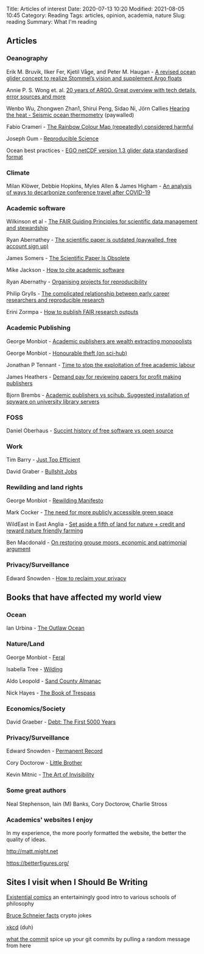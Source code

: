 Title: Articles of interest
Date: 2020-07-13 10:20
Modified: 2021-08-05 10:45
Category: Reading
Tags: articles, opinion, academia, nature
Slug: reading
Summary: What I'm reading

## Articles

### Oeanography

Erik M. Bruvik, Ilker Fer, Kjetil Våge, and Peter M. Haugan - [A revised ocean glider concept to realize Stommel’s vision and supplement Argo floats](https://os.copernicus.org/articles/16/291/2020/os-16-291-2020.pdf)

Annie P. S. Wong et. al. [20 years of ARGO. Great overview with tech details, error sources and more](https://www.frontiersin.org/articles/10.3389/fmars.2020.00700/full)

Wenbo Wu, Zhongwen Zhan1, Shirui Peng, Sidao Ni, Jörn Callies [Hearing the heat - Seismic ocean thermometry](https://science.sciencemag.org/content/369/6510/1510) (paywalled)

Fabio Crameri - [The Rainbow Colour Map (repeatedly) considered harmful](https://blogs.egu.eu/divisions/gd/2017/08/23/the-rainbow-colour-map/)

Joseph Gum - [Reproducible Science](https://github.com/asx-/reproducible-science/blob/master/reproducible_science.pdf)

Ocean best practices - [EGO netCDF version 1.3 glider data standardised format](https://repository.oceanbestpractices.org/handle/11329/1253)

### Climate

Milan Klöwer, Debbie Hopkins, Myles Allen & James Higham - [An analysis of ways to decarbonize conference travel after COVID-19](https://www.nature.com/articles/d41586-020-02057-2)

### Academic software

Wilkinson et al -  [The FAIR Guiding Principles for scientific data management and stewardship](https://www.nature.com/articles/sdata201618)

Ryan Abernathey - [The scientific paper is outdated (paywalled, free account sign up)](https://www.chronicle.com/article/the-scientific-paper-is-outdated/)

James Somers - [The Scientific Paper Is Obsolete](https://www.theatlantic.com/science/archive/2018/04/the-scientific-paper-is-obsolete/556676/)

Mike Jackson - [How to cite academic software](https://software.ac.uk/how-cite-software)

Ryan Abernathy - [Organising projects for reproducibility](https://rabernat.github.io/research_computing/organization-and-packaging-of-python-projects.html)

Philip Grylls - [The complicated relationship between early career researchers and reproducible research](https://www.software.ac.uk/blog/2021-06-07-complicated-relationship-between-early-career-researchers-and-reproducible-research?mc_cid=b626a8dd63&mc_eid=95a7d9b4e9)

Erini Zormpa - [How to publish FAIR research outputs](https://eirini-zormpa.github.io/2023-ResearchSoftwareCamp/FAIR-publishing.html#/title-slide)

### Academic Publishing

George Monbiot - [Academic publishers are wealth extracting monopolists](https://www.monbiot.com/2011/08/29/the-lairds-of-learning/)

George Monbiot - [Honourable theft (on sci-hub)](https://www.monbiot.com/2018/09/17/honourable-theft/)

Jonathan P Tennant - [Time to stop the exploitation of free academic labour](https://ese.arphahub.com/article/51839/download/pdf/428643)

James Heathers - [Demand pay for reviewing papers for profit making publishers](https://medium.com/@jamesheathers/the-450-movement-1f86132a29bd)

Bjorn Brembs - [Academic publishers vs scihub. Suggested installation of spyware on university library servers](http://bjoern.brembs.net/2020/10/is-the-snsi-the-new-prism/)

### FOSS
Daniel Oberhaus - [Succint history of free software vs open source](https://www.vice.com/en/article/43zak3/the-internet-was-built-on-the-free-labor-of-open-source-developers-is-that-sustainable)

### Work

Tim Barry - [Just Too Efficient](https://www.tbray.org/ongoing/When/202x/2020/07/05/Too-Efficient)

David Graber - [Bullshit Jobs](https://www.strike.coop/bullshit-jobs/)


### Rewilding and land rights
George Monbiot - [Rewilding Manifesto](https://www.monbiot.com/2013/05/27/a-manifesto-for-rewilding-the-world/)

Mark Cocker - [The need for more publicly accessible green space](https://www.newstatesman.com/british-countryside-access-wild-child-patrick-barkham-bringing-back-beaver-derek-gow-trespass-nick-hayes-framing-nature-lawrence-rose-review)

WildEast in East Anglia - [Set aside a fifth of land for nature + credit and reward nature friendly farming](https://www.theguardian.com/environment/2020/jul/14/farmers-wildeast-hatch-plan-return-area-size-dorset-wild-nature-east-anglia)

Ben Macdonald - [On restoring grouse moors, economic and patrimonial argument](https://www.spectator.co.uk/article/the-scourge-of-the-grouse-moor)

### Privacy/Surveillance

Edward Snowden - [How to reclaim your privacy](https://theintercept.com/2015/11/12/edward-snowden-explains-how-to-reclaim-your-privacy/)

## Books that have affected my world view

### Ocean

Ian Urbina -  [The Outlaw Ocean](https://www.nytimes.com/2019/08/19/books/review/outlaw-ocean-ian-urbina.html)

### Nature/Land

George Monbiot - [Feral](https://www.monbiot.com/2013/05/24/feral-searching-for-enchantment-on-the-frontiers-of-rewilding/)

Isabella Tree - [Wilding](https://www.goodreads.com/book/show/38891828-wilding)

Aldo Leopold - [Sand County Almanac](https://www.aldoleopold.org/about/aldo-leopold/sand-county-almanac/)

Nick Hayes - [The Book of Trespass](https://www.theguardian.com/books/2020/aug/10/the-book-of-trespass-by-nick-hayes-review-a-trespassers-radical-manifesto)

### Economics/Society

David Graeber - [Debt: The First 5000 Years](https://www.goodreads.com/book/show/6617037-debt)

### Privacy/Surveillance

Edward Snowden - [Permanent Record](https://www.goodreads.com/book/show/46223297-permanent-record)

Cory Doctorow - [Little Brother](https://craphound.com/littlebrother/download/)

Kevin Mitnic - [The Art of Invisibility](https://www.mitnicksecurity.com/the-art-of-invisibility-mitnick-security)

### Some great authors

Neal Stephenson, Iain (M) Banks, Cory Doctorow, Charlie Stross


### Academics' websites I enjoy

In my experience, the more poorly formatted the website, the better the quality of ideas.

http://matt.might.net

https://betterfigures.org/
## Sites I visit when I Should Be Writing

[Existential comics](https://existentialcomics.com/) an entertainingly good intro to various schools of philosophy

[Bruce Schneier facts](https://www.schneierfacts.com) crypto jokes

[xkcd](xkcd.com) (duh)

[what the commit](http://whatthecommit.com/) spice up your git commits by pulling a random message from here
